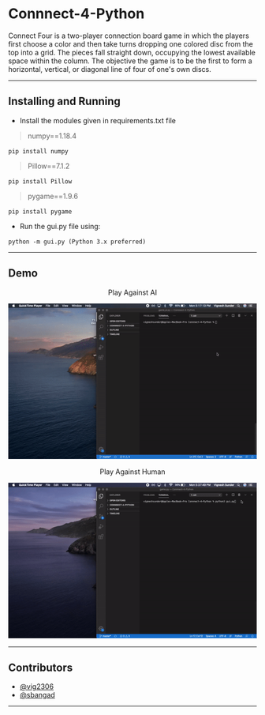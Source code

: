 # Connnect-4-Python
Connect Four is a two-player connection board game in which the players first choose a color and then take turns dropping one colored disc from the top into a grid. The pieces fall straight down, occupying the lowest available space within the column. The objective the game is to be the first to form a horizontal, vertical, or diagonal line of four of one's own discs.

------------------------------------------
## Installing and Running

* Install the modules given in requirements.txt file
> numpy==1.18.4
```
pip install numpy
```
> Pillow==7.1.2
```
pip install Pillow
```
> pygame==1.9.6
```
pip install pygame
```
* Run the gui.py file using:
```
python -m gui.py (Python 3.x preferred)
```
------------------------------------------
## Demo

<div align = "center">

Play Against AI

![](demo/ai.gif)

Play Against Human

![](demo/player.gif)


</div>

------------------------------------------
## Contributors

* [@vig2306](https://github.com/vig2306)
* [@sbangad](https://github.com/sbangad)

------------------------------------------


